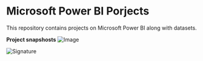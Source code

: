# Microsoft Power BI Porjects

This repository contains projects on Microsoft Power BI along with datasets. 

**Project snapshosts**
![Image](https://github.com/user-attachments/assets/90ba036a-8029-4ac4-97b5-f3fa226e23e1)

![Signature](https://github.com/user-attachments/assets/ee9abf07-378c-4a78-ac2d-9f51a7485f5f)
